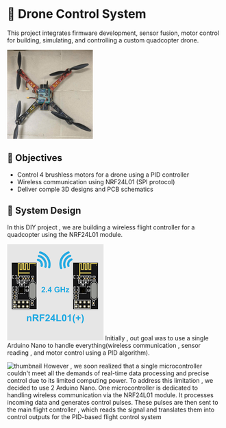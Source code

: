 # 🚁 Drone Control System
This project integrates firmware development, sensor fusion, motor control for building, simulating, and controlling a custom quadcopter drone.

![thumbnail](https://raw.githubusercontent.com/hoanganhdo207/DIY_Drone_Project/main/images/thumbnail.png) 
## 📌 Objectives
  - Control 4 brushless motors for a drone using a PID controller
  - Wireless communication using NRF24L01 (SPI protocol) 
  - Deliver comple 3D designs and PCB schematics

## 🧠 System Design
In this DIY project , we are building a wireless flight controller for a quadcopter using the NRF24L01 module.

![thumbnail](https://raw.githubusercontent.com/hoanganhdo207/DIY_Drone_Project/main/images/images(1).png) 
Initially , out goal was to use a single Arduino Nano to handle everything(wireless communication , sensor reading , and motor control using a PID algorithm).

![thumbnail](https://raw.githubusercontent.com/hoanganhdo207/DIY_Drone_Project/main/images/arduino.png) 
However , we soon realized that a single microcontroller couldn't meet all the demands of real-time data processing and precise control due to its limited computing power. 
To address this limitation , we decided to use 2 Arduino Nano. One microcontroller is dedicated to handling wireless communication via the NRF24L01 module. It processes incoming data and generates control pulses. These pulses are then sent to the main flight controller , which reads the signal and translates them into control outputs for the PID-based flight control system
